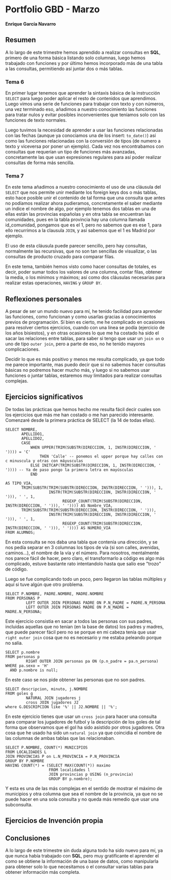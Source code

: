 # Portfolio GBD - Marzo
#### Enrique García Navarro

## Resumen

A lo largo de este trimestre hemos aprendido a realizar consultas en **SQL**, primero de una forma básica listando solo columnas, luego hemos trabajado con funciones y por último hemos incorporado más de una tabla a las consultas, permitiendo así juntar dos o más tablas.
### Tema 6
En primer lugar tenemos que aprender la sintaxis básica de la instrucción `SELECT` para luego poder aplicar el resto de contenidos que aprendimos. Luego vimos una serie de funciones para trabajar con texto y con números, una vez terminado eso, añadimos a nuestro conocimiento las funciones para tratar nulos y evitar posibles inconvenientes que teníamos solo con las funciones de texto normales.

Luego tuvimos la necesidad de aprender a usar las funciones relacionadas con las fechas (aunque ya conociamos una de los insert: `to_date()`) así como las funciones relacionadas con la conversión de tipos (de numero a texto y viceversa por poner un ejemplo). Cada vez nos encontrabamos con consultas que requerían un tipo de funciones más avanzadas, concretamente las que usan expresiones regulares para así poder realizar consultas de forma más sencilla.

### Tema 7

En este tema añadimos a nuestro conocimiento el uso de una cláusula del `SELECT` que nos permite unir mediante los foreign keys dos o más tablas, esto hace posible unir el contenido de tal forma que una consulta que antes no podíamos realizar ahora pudieramos, concretamente el saber mediante un indice el nombre de algo, por ejemplo tenemos dos tablas en una de ellas están las provincias españolas y en otra tabla se encuentran las comunidades, pues en la tabla provincia hay una columna llamada id_comunidad, pongamos que es el 1, pero no sabemos que es ese 1, para ello recurrimos a la clausula `JOIN`, y así sabemos que el 1 es Madrid por ejemplo.

El uso de esta cláusula puede parecer sencillo, pero hay consultas, normalmente las recursivas, que no son tan sencillas de visualizar, o las consultas de producto cruzado para comparar filas.

En este tema, también hemos visto como hacer consultas de totales, es decir, poder sumar todos los valores de una columna, contar filas, obtener la media, o los mínimos y máximos; así como dos cláusulas necesarias para realizar estas operaciones, `HAVING` y `GROUP BY`.

## Reflexiones personales

A pesar de ser un mundo nuevo para mí, he tenido facilidad para aprender las funciones, como funcionan y como usarlas gracias a conocimientos previos de programación. Sí bien es cierto, me he complicado en ocasiones para resolver ciertos ejercicios, cuando con una línea se podía (ejercicio de los años bisiestos), y en otras ocasiones lo que me ha costado ha sido el sacar las relaciones entre tablas, para saber si tengo que usar un `join on` o uno de tipo `outer join`, pero a parte de eso, no he tenido mayores complicaciones.

Decidir lo que es más positivo y menos me resulta complicado, ya que todo me parece importante, mas puedo decir que si no sabemos hacer consultas básicas no podremos hacer mucho más, y luego si no sabemos usar funciones o juntar tablas, estaremos muy limitados para realizar consultas complejas.

## Ejercicios significativos

De todas las prácticas que hemos hecho me resulta fácil decir cuales son los ejercicios que más me han costado o me han parecido interesante. Comenzaré desde la primera práctica de SELECT (la 14 de todas ellas).
```oraclesqlplus
SELECT NOMBRE,
       APELLIDO1,
       APELLIDO2,
       CASE
           WHEN UPPER(TRIM(SUBSTR(DIRECCION, 1, INSTR(DIRECCION, ' ')))) = 'C'
               THEN 'Calle' -- ponemos el upper porque hay calles con c minuscula y otras con máyusculas
           ELSE INITCAP(TRIM(SUBSTR(DIRECCION, 1, INSTR(DIRECCION, ' ')))) -- Ya de paso pongo la primera letra en mayúsculas
           END
                                                                                              AS TIPO_VIA,
       TRIM(SUBSTR(TRIM(SUBSTR(DIRECCION, INSTR(DIRECCION, ' '))), 1,
                   INSTR(TRIM(SUBSTR(DIRECCION, INSTR(DIRECCION, ' '))), ' ', 1,
                         REGEXP_COUNT(TRIM(SUBSTR(DIRECCION, INSTR(DIRECCION, ' '))), ' ')))) AS Nombre_VIA,
       TRIM(SUBSTR(TRIM(SUBSTR(DIRECCION, INSTR(DIRECCION, ' '))),
                   INSTR(TRIM(SUBSTR(DIRECCION, INSTR(DIRECCION, ' '))), ' ', 1,
                         REGEXP_COUNT(TRIM(SUBSTR(DIRECCION, INSTR(DIRECCION, ' '))), ' ')))) AS NUMERO_VIA
FROM ALUMNOS;
```
En esta consulta se nos daba una tabla que contenía una dirección, y se nos pedía separar en 3 columnas los tipos de vía (si son calles, avenidas, caminos...), el nombre de la vía y el número. Para nosotros, mentalmente nos parece fácil de hacer, pero claro, el transformarlo a código es algo más complicado, estuve bastante rato intentandolo hasta que salío ese "trozo" de código.

Luego se fue complicando todo un poco, pero llegaron las tablas múltiples y aquí si tuve algún que otro problema.
```oraclesqlplus
SELECT P.NOMBRE, PADRE.NOMBRE, MADRE.NOMBRE
FROM PERSONAS P
         LEFT OUTER JOIN PERSONAS PADRE ON P.N_PADRE = PADRE.N_PERSONA
         LEFT OUTER JOIN PERSONAS MADRE ON P.N_MADRE = MADRE.N_PERSONA;
```
Este ejercicio consistia en sacar a todos las personas con sus padres, incluidas aquellas que no tenían (en la base de datos) los padres y madres, que puede parecer fácil pero no se porque en mi cabeza tenía que usar `right outer join` cosa que no es necesario y me estaba peleando porque no salía.

```oraclesqlplus
SELECT p.nombre
FROM personas p
         RIGHT OUTER JOIN personas pa ON (p.n_padre = pa.n_persona)
WHERE pa.sexo = 'H'
  AND p.nombre is null;
```
En este caso se nos pide obtener las personas que no son padres.
```oraclesqlplus
SELECT descripcion, minuto, j.NOMBRE
FROM goles g
         NATURAL JOIN jugadores j
         cross JOIN jugadores J2
where G.DESCRIPCION like '%' || J2.NOMBRE || '%';
```
En este ejercicio tienes que usar un `cross join` para hacer una consulta para comparar los jugadores de futbol y la descripción de los goles de tal forma que observamos que el gol ha sido asistido por otros jugadores. Otra cosa que he usado ha sido un `natural join` ya que coincidia el nombre de las columnas de ambas tablas que las relacionaban.

```oraclesqlplus
SELECT P.NOMBRE, COUNT(*) MUNICIPIOS
FROM LOCALIDADES L
JOIN PROVINCIAS P on L.N_PROVINCIA = P.N_PROVINCIA
GROUP BY P.NOMBRE
HAVING COUNT(*) = (SELECT MAX(COUNT(*)) maximo
                   FROM localidades l
                   JOIN provincias p USING (n_provincia)
                   GROUP BY p.nombre);
```
Y esta es una de las más complejas en el sentido de mostrar el máximo de municipios y otra columna que sea el nombre de la provincia, ya que no se puede hacer en una sola consulta y no queda más remedio que usar una subconsulta.

## Ejercicios de Invención propia


## Conclusiones

A lo largo de este trimestre sin duda alguna todo ha sido nuevo para mí, ya que nunca había trabajado con **SQL**, pero muy gratificante el aprender el como se obtiene la información de una base de datos, como manipularla para obtener solo lo que necesitamos o el consultar varias tablas para obtener información más completa.